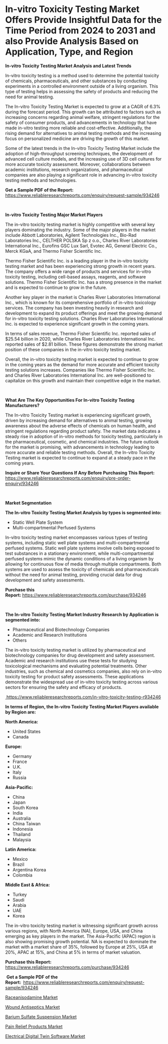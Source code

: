 <p><h1>In-vitro Toxicity Testing Market Offers Provide Insightful Data for the Time Period from 2024 to 2031 and also Provide Analysis Based on Application, Type, and Region</h1></p><p><strong>In-vitro Toxicity Testing Market Analysis and Latest Trends</strong></p>
<p><p>In-vitro toxicity testing is a method used to determine the potential toxicity of chemicals, pharmaceuticals, and other substances by conducting experiments in a controlled environment outside of a living organism. This type of testing helps in assessing the safety of products and reducing the need for animal testing.</p><p>The In-vitro Toxicity Testing Market is expected to grow at a CAGR of 6.3% during the forecast period. This growth can be attributed to factors such as increasing concerns regarding animal welfare, stringent regulations for the safety of consumer products, and advancements in technology that have made in-vitro testing more reliable and cost-effective. Additionally, the rising demand for alternatives to animal testing methods and the increasing focus on personalized medicine are driving the growth of this market.</p><p>Some of the latest trends in the In-vitro Toxicity Testing Market include the adoption of high-throughput screening techniques, the development of advanced cell culture models, and the increasing use of 3D cell cultures for more accurate toxicity assessment. Moreover, collaborations between academic institutions, research organizations, and pharmaceutical companies are also playing a significant role in advancing in-vitro toxicity testing methods and technologies.</p></p>
<p><strong>Get a Sample PDF of the Report:&nbsp;</strong> <a href="https://www.reliableresearchreports.com/enquiry/request-sample/934246">https://www.reliableresearchreports.com/enquiry/request-sample/934246</a></p>
<p>&nbsp;</p>
<p><strong>In-vitro Toxicity Testing Major Market Players</strong></p>
<p><p>The in-vitro toxicity testing market is highly competitive with several key players dominating the industry. Some of the major players in the market include Abbott Laboratories, Agilent Technologies Inc., Bio-Rad Laboratories Inc., CELTHER POLSKA Sp z o.o., Charles River Laboratories International Inc., Eurofins GSC Lux Sarl, Evotec AG, General Electric Co., Merck KGaA, and Thermo Fisher Scientific Inc.</p><p>Thermo Fisher Scientific Inc. is a leading player in the in-vitro toxicity testing market and has been experiencing strong growth in recent years. The company offers a wide range of products and services for in-vitro toxicity testing, including cell-based assays, reagents, and software solutions. Thermo Fisher Scientific Inc. has a strong presence in the market and is expected to continue to grow in the future.</p><p>Another key player in the market is Charles River Laboratories International Inc., which is known for its comprehensive portfolio of in-vitro toxicology services. The company has been investing heavily in research and development to expand its product offerings and meet the growing demand for in-vitro toxicity testing solutions. Charles River Laboratories International Inc. is expected to experience significant growth in the coming years.</p><p>In terms of sales revenue, Thermo Fisher Scientific Inc. reported sales of $25.54 billion in 2020, while Charles River Laboratories International Inc. reported sales of $2.81 billion. These figures demonstrate the strong market position of these companies in the in-vitro toxicity testing market.</p><p>Overall, the in-vitro toxicity testing market is expected to continue to grow in the coming years as the demand for more accurate and efficient toxicity testing solutions increases. Companies like Thermo Fisher Scientific Inc. and Charles River Laboratories International Inc. are well-positioned to capitalize on this growth and maintain their competitive edge in the market.</p></p>
<p>&nbsp;</p>
<p><strong>What Are The Key Opportunities For In-vitro Toxicity Testing Manufacturers?</strong></p>
<p><p>The In-vitro Toxicity Testing market is experiencing significant growth, driven by increasing demand for alternatives to animal testing, growing awareness about the adverse effects of chemicals on human health, and stringent regulations regarding product safety. The market data indicates a steady rise in adoption of in-vitro methods for toxicity testing, particularly in the pharmaceutical, cosmetic, and chemical industries. The future outlook for the market is promising, with advancements in technology leading to more accurate and reliable testing methods. Overall, the In-vitro Toxicity Testing market is expected to continue to expand at a steady pace in the coming years.</p></p>
<p><strong>Inquire or Share Your Questions If Any Before Purchasing This Report:</strong> <a href="https://www.reliableresearchreports.com/enquiry/pre-order-enquiry/934246">https://www.reliableresearchreports.com/enquiry/pre-order-enquiry/934246</a></p>
<p>&nbsp;</p>
<p><strong>Market Segmentation</strong></p>
<p><strong>The In-vitro Toxicity Testing Market Analysis by types is segmented into:</strong></p>
<p><ul><li>Static Well Plate System</li><li>Multi-compartmental Perfused Systems</li></ul></p>
<p><p>In-vitro toxicity testing market encompasses various types of testing systems, including static well plate systems and multi-compartmental perfused systems. Static well plate systems involve cells being exposed to test substances in a stationary environment, while multi-compartmental perfused systems mimic the dynamic conditions of a living organism by allowing for continuous flow of media through multiple compartments. Both systems are used to assess the toxicity of chemicals and pharmaceuticals without the need for animal testing, providing crucial data for drug development and safety assessments.</p></p>
<p><strong>Purchase this Report:&nbsp;</strong><a href="https://www.reliableresearchreports.com/purchase/934246">https://www.reliableresearchreports.com/purchase/934246</a></p>
<p>&nbsp;</p>
<p><strong>The In-vitro Toxicity Testing Market Industry Research by Application is segmented into:</strong></p>
<p><ul><li>Pharmaceutical and Biotechnology Companies</li><li>Academic and Research Institutions</li><li>Others</li></ul></p>
<p><p>The in-vitro toxicity testing market is utilized by pharmaceutical and biotechnology companies for drug development and safety assessment. Academic and research institutions use these tests for studying toxicological mechanisms and evaluating potential treatments. Other industries, such as chemical and cosmetics companies, also rely on in-vitro toxicity testing for product safety assessments. These applications demonstrate the widespread use of in-vitro toxicity testing across various sectors for ensuring the safety and efficacy of products.</p></p>
<p><a href="https://www.reliableresearchreports.com/in-vitro-toxicity-testing-r934246">&nbsp;https://www.reliableresearchreports.com/in-vitro-toxicity-testing-r934246</a></p>
<p><strong>In terms of Region, the In-vitro Toxicity Testing Market Players available by Region are:</strong></p>
<p>
    <p> <strong> North America: </strong>
        <ul>
            <li>United States</li>
            <li>Canada</li>
        </ul>
        </p> 
    <p> <strong> Europe: </strong>
        <ul>
            <li>Germany</li>
            <li>France</li>
            <li>U.K.</li>
            <li>Italy</li>
            <li>Russia</li>
        </ul>
        </p> 
    <p> <strong> Asia-Pacific: </strong>
        <ul>
            <li>China</li>
            <li>Japan</li>
            <li>South Korea</li>
            <li>India</li>
            <li>Australia</li>
            <li>China Taiwan</li>
            <li>Indonesia</li>
            <li>Thailand</li>
            <li>Malaysia</li>
        </ul>
        </p> 
    <p> <strong> Latin America: </strong>
        <ul>
            <li>Mexico</li>
            <li>Brazil</li>
            <li>Argentina Korea</li>
            <li>Colombia</li>
        </ul>
        </p> 
    <p> <strong> Middle East & Africa: </strong>
        <ul>
            <li>Turkey</li>
            <li>Saudi</li>
            <li>Arabia</li>
            <li>UAE</li>
            <li>Korea</li>
        </ul>
    </p>
    </p>
<p><p>The in-vitro toxicity testing market is witnessing significant growth across various regions, with North America (NA), Europe, USA, and China emerging as key players in the market. The Asia-Pacific (APAC) region is also showing promising growth potential. NA is expected to dominate the market with a market share of 35%, followed by Europe at 25%, USA at 20%, APAC at 15%, and China at 5% in terms of market valuation.</p></p>
<p><strong>Purchase this Report: </strong><a href="https://www.reliableresearchreports.com/purchase/934246">https://www.reliableresearchreports.com/purchase/934246</a></p>
<p>&nbsp;<strong>Get a Sample PDF of the Report:&nbsp;&nbsp;</strong><a href="https://www.reliableresearchreports.com/enquiry/request-sample/934246">https://www.reliableresearchreports.com/enquiry/request-sample/934246</a></p>
<p><strong></strong></p>
<p><p><a href="https://github.com/JosephMorgnlvXXff/Market-Research-Report-List-1/blob/main/raceanisodamine-market.md">Raceanisodamine Market</a></p><p><a href="https://github.com/sydneyHley85/Market-Research-Report-List-1/blob/main/wound-antiseptics-market.md">Wound Antiseptics Market</a></p><p><a href="https://github.com/ochgvvcj16/Market-Research-Report-List-1/blob/main/barium-sulfate-suspension-market.md">Barium Sulfate Suspension Market</a></p><p><a href="https://github.com/trameciabutler45/Market-Research-Report-List-1/blob/main/pain-relief-products-market.md">Pain Relief Products Market</a></p><p><a href="https://www.linkedin.com/pulse/electrical-digital-twin-software-market-share-size-trends-industry-3x1lf?trackingId=2oVEBeMnR%2F6ivcz4axgmRg%3D%3D">Electrical Digital Twin Software Market</a></p></p>